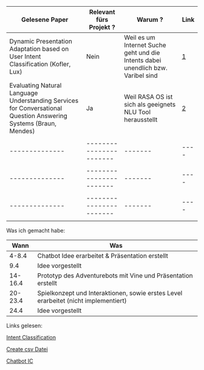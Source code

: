 | Gelesene Paper | Relevant fürs Projekt ? | Warum ? | Link |
| -------------- | ----------------------- | ------- | ---- |
| Dynamic Presentation Adaptation based on User Intent Classification (Kofler, Lux) | Nein | Weil es um Internet Suche geht und die Intents dabei unendlich bzw. Varibel sind        |  [1](https://dl.acm.org/doi/abs/10.1145/1631272.1631526)    |
| Evaluating Natural Language Understanding Services for Conversational Question Answering Systems (Braun, Mendes) | Ja | Weil RASA OS ist sich als geeignets NLU Tool herausstellt | [2](https://drive.google.com/viewerng/viewer?url=http://workshop.colips.org/wochat/@sigdial2017/documents/SIGDIAL22.pdf) |
|                |                         |         |      |
| -------------- | ----------------------- | ------- | ---- |
|                |                         |         |      |
| -------------- | ----------------------- | ------- | ---- |
|                |                         |         |      |
| -------------- | ----------------------- | ------- | ---- |
|                |                         |         |      |

Was ich gemacht habe:

| Wann | Was |
|------|-----|
|    4-8.4   | Chatbot Idee erarbeitet & Präsentation erstellt|
| 9.4     | Idee vorgestellt |
| 14-16.4 | Prototyp des Adventurebots mit Vine und Präsentation erstellt|
|  20-23.4 | Spielkonzept und Interaktionen, sowie erstes Level erarbeitet (nicht implementiert)|
|24.4 | Idee vorgestellt|











Links gelesen:

[Intent Classification](https://towardsdatascience.com/a-brief-introduction-to-intent-classification-96fda6b1f557)

[Create csv Datei]( https://www.searchenginejournal.com/automated-intent-classification-using-deep-learning/311309/)

[Chatbot IC](https://chatbotslife.com/know-your-intent-sota-results-in-intent-classification-8e1ca47f364c)